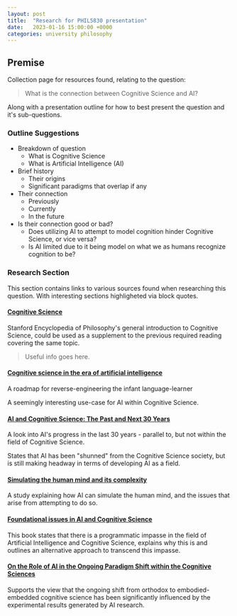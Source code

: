 ```yaml
---
layout: post
title:  "Research for PHIL5830 presentation"
date:   2023-01-16 15:00:00 +0000
categories: university philosophy
---
```


## Premise

Collection page for resources found, relating to the question:
> What is the connection between Cognitive Science and AI? 

Along with a presentation outline for how to best present the question and it's sub-questions.

### Outline Suggestions

- Breakdown of question
	- What is Cognitive Science
	- What is Artificial Intelligence (AI)
- Brief history
	- Their origins
	- Significant paradigms that overlap if any
- Their connection
	- Previously
	- Currently
	- In the future
- Is their connection good or bad?
	- Does utilizing AI to attempt to model cognition hinder Cognitive Science, or vice versa?
	- Is AI limited due to it being model on what we as humans recognize cognition to be?

### Research Section

This section contains links to various sources found when researching this question. With interesting sections highligheted via block quotes.

#### [Cognitive Science](https://plato.stanford.edu/entries/cognitive-science)
Stanford Encyclopedia of Philosophy's general introduction to Cognitive Science, could be used as a supplement to the previous required reading covering the same topic.

> Useful info goes here.

#### [Cognitive science in the era of artificial intelligence](https://www.sciencedirect.com/science/article/abs/pii/S0010027717303013)
A roadmap for reverse-engineering the infant language-learner

A seemingly interesting use-case for AI within Cognitive Science. 

#### [AI and Cognitive Science: The Past and Next 30 Years](https://onlinelibrary.wiley.com/doi/full/10.1111/j.1756-8765.2010.01083.x)
A look into AI's progress in the last 30 years - parallel to, but not within the field of Cognitive Science.

States that AI has been "shunned" from the Cognitive Science society, but is still making headway in terms of developing AI as a field.

#### [Simulating the human mind and its complexity](https://ietresearch.onlinelibrary.wiley.com/doi/full/10.1049/ccs.2019.0022)
A study explaining how AI can simulate the human mind, and the issues that arise from attempting to do so.

#### [Foundational issues in AI and Cognitive Science](https://books.google.co.uk/books?hl=en&lr=&id=mLleWkFyESoC&oi=fnd&pg=PP1&dq=cognitive+science+and+ai&ots=Mno-Hff6UW&sig=pX5-T_5_OVDPU6jyw5Gd5rt2YxU#v=onepage&q&f=false) 
This book states that there is a programmatic impasse in the field of Artificial Intelligence and Cognitive Science, explains why this is and outlines an alternative approach to transcend this impasse.

#### [On the Role of AI in the Ongoing Paradigm Shift within the Cognitive Sciences](https://link.springer.com/chapter/10.1007/978-3-540-77296-5_7)
Supports the view that the ongoing shift from orthodox to embodied-embedded cognitive science has been significantly influenced by the experimental results generated by AI research.
